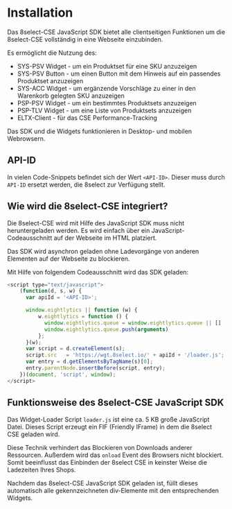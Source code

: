 # Installation

Das 8select-CSE JavaScript SDK bietet alle clientseitigen Funktionen um die 8select-CSE vollständig in eine Webseite einzubinden.

Es ermöglicht die Nutzung des:

* SYS-PSV Widget - um ein Produktset für eine SKU anzuzeigen
* SYS-PSV Button - um einen Button mit dem Hinweis auf ein passendes Produktset anzuzeigen
* SYS-ACC Widget - um ergänzende Vorschläge zu einer in den Warenkorb gelegten SKU anzuzeigen
* PSP-PSV Widget - um ein bestimmtes Produktsets anzuzeigen
* PSP-TLV Widget - um eine Liste von Produktsets anzuzeigen
* ELTX-Client - für das CSE Performance-Tracking

Das SDK und die Widgets funktionieren in Desktop- und mobilen Webrowsern.

## API-ID

In vielen Code-Snippets befindet sich der Wert `<API-ID>`. Dieser muss durch `API-ID` ersetzt werden, die 8select zur Verfügung stellt.

## Wie wird die 8select-CSE integriert?

Die 8select-CSE wird mit Hilfe des JavaScript SDK muss nicht heruntergeladen werden. Es wird einfach über ein JavaScript-Codeausschnitt auf der Webseite im HTML platziert.

Das SDK wird asynchron geladen ohne Ladevorgänge von anderen Elementen auf der Webseite zu blockieren.

Mit Hilfe von folgendem Codeausschnitt wird das SDK geladen:

```javascript
<script type="text/javascript">
    (function(d, s, w) {
      var apiId = '<API-ID>';

      window.eightlytics || function (w) {
          w.eightlytics = function () {
            window.eightlytics.queue = window.eightlytics.queue || []
            window.eightlytics.queue.push(arguments)
          };
      }(w);
      var script = d.createElement(s);
      script.src   = 'https://wgt.8select.io/' + apiId + '/loader.js';
      var entry = d.getElementsByTagName(s)[0];
      entry.parentNode.insertBefore(script, entry);
    })(document, 'script', window);
</script>
```

## Funktionsweise des 8select-CSE JavaScript SDK

Das Widget-Loader Script `loader.js` ist eine ca. 5 KB große JavaScript Datei. Dieses Script erzeugt ein FIF \(Friendly IFrame\) in dem die 8select CSE geladen wird.

Diese Technik verhindert das Blockieren von Downloads anderer Ressourcen. Außerdem wird das `onload` Event des Browsers nicht blockiert. Somit beeinflusst das Einbinden der 8select CSE in keinster Weise die Ladezeiten Ihres Shops.

Nachdem das 8select-CSE JavaScript SDK geladen ist, füllt dieses automatisch alle gekennzeichneten div-Elemente mit den entsprechenden Widgets.

